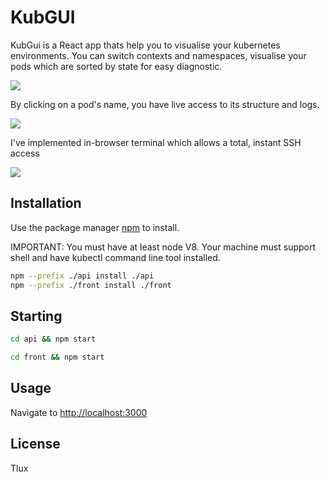 # KubGUI

KubGui is a React app thats help you to visualise your kubernetes environments.
You can switch contexts and namespaces, visualise your pods which are sorted by state for easy diagnostic.

![](https://i.imgur.com/P6Qg7tK.png)


By clicking on a pod's name, you have live access to its structure and logs.

![](https://i.imgur.com/dMvKFPu.png)

I've implemented in-browser terminal which allows a total, instant SSH access

![](https://i.imgur.com/yRBXqhj.png)

## Installation

Use the package manager [npm](http://npmjs.com) to install.

IMPORTANT: You must have at least node V8. Your machine must support shell and have kubectl command line tool installed.

```bash
npm --prefix ./api install ./api
npm --prefix ./front install ./front
```

## Starting
```bash
cd api && npm start
```
```bash
cd front && npm start
```
## Usage

Navigate to [http://localhost:3000](http://localhost:3000)

## License
Tlux
